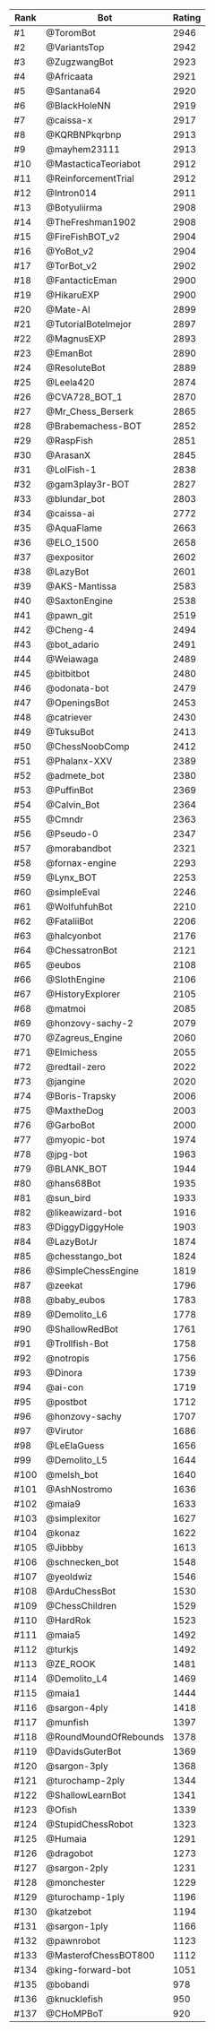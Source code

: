 Rank|Bot|Rating
---|---|---
#1|@ToromBot|2946
#2|@VariantsTop|2942
#3|@ZugzwangBot|2923
#4|@Africaata|2921
#5|@Santana64|2920
#6|@BlackHoleNN|2919
#7|@caissa-x|2917
#8|@KQRBNPkqrbnp|2913
#9|@mayhem23111|2913
#10|@MastacticaTeoriabot|2912
#11|@ReinforcementTrial|2912
#12|@Intron014|2911
#13|@Botyuliirma|2908
#14|@TheFreshman1902|2908
#15|@FireFishBOT_v2|2904
#16|@YoBot_v2|2904
#17|@TorBot_v2|2902
#18|@FantacticEman|2900
#19|@HikaruEXP|2900
#20|@Mate-AI|2899
#21|@TutorialBotelmejor|2897
#22|@MagnusEXP|2893
#23|@EmanBot|2890
#24|@ResoluteBot|2889
#25|@Leela420|2874
#26|@CVA728_BOT_1|2870
#27|@Mr_Chess_Berserk|2865
#28|@Brabemachess-BOT|2852
#29|@RaspFish|2851
#30|@ArasanX|2845
#31|@LolFish-1|2838
#32|@gam3play3r-BOT|2827
#33|@blundar_bot|2803
#34|@caissa-ai|2772
#35|@AquaFlame|2663
#36|@ELO_1500|2658
#37|@expositor|2602
#38|@LazyBot|2601
#39|@AKS-Mantissa|2583
#40|@SaxtonEngine|2538
#41|@pawn_git|2519
#42|@Cheng-4|2494
#43|@bot_adario|2491
#44|@Weiawaga|2489
#45|@bitbitbot|2480
#46|@odonata-bot|2479
#47|@OpeningsBot|2453
#48|@catriever|2430
#49|@TuksuBot|2413
#50|@ChessNoobComp|2412
#51|@Phalanx-XXV|2389
#52|@admete_bot|2380
#53|@PuffinBot|2369
#54|@Calvin_Bot|2364
#55|@Cmndr|2363
#56|@Pseudo-0|2347
#57|@morabandbot|2321
#58|@fornax-engine|2293
#59|@Lynx_BOT|2253
#60|@simpleEval|2246
#61|@WolfuhfuhBot|2210
#62|@FataliiBot|2206
#63|@halcyonbot|2176
#64|@ChessatronBot|2121
#65|@eubos|2108
#66|@SlothEngine|2106
#67|@HistoryExplorer|2105
#68|@matmoi|2085
#69|@honzovy-sachy-2|2079
#70|@Zagreus_Engine|2060
#71|@Elmichess|2055
#72|@redtail-zero|2022
#73|@jangine|2020
#74|@Boris-Trapsky|2006
#75|@MaxtheDog|2003
#76|@GarboBot|2000
#77|@myopic-bot|1974
#78|@jpg-bot|1963
#79|@BLANK_BOT|1944
#80|@hans68Bot|1935
#81|@sun_bird|1933
#82|@likeawizard-bot|1916
#83|@DiggyDiggyHole|1903
#84|@LazyBotJr|1874
#85|@chesstango_bot|1824
#86|@SimpleChessEngine|1819
#87|@zeekat|1796
#88|@baby_eubos|1783
#89|@Demolito_L6|1778
#90|@ShallowRedBot|1761
#91|@Trollfish-Bot|1758
#92|@notropis|1756
#93|@Dinora|1739
#94|@ai-con|1719
#95|@postbot|1712
#96|@honzovy-sachy|1707
#97|@Virutor|1686
#98|@LeElaGuess|1656
#99|@Demolito_L5|1644
#100|@melsh_bot|1640
#101|@AshNostromo|1636
#102|@maia9|1633
#103|@simplexitor|1627
#104|@konaz|1622
#105|@Jibbby|1613
#106|@schnecken_bot|1548
#107|@yeoldwiz|1546
#108|@ArduChessBot|1530
#109|@ChessChildren|1529
#110|@HardRok|1523
#111|@maia5|1492
#112|@turkjs|1492
#113|@ZE_ROOK|1481
#114|@Demolito_L4|1469
#115|@maia1|1444
#116|@sargon-4ply|1418
#117|@munfish|1397
#118|@RoundMoundOfRebounds|1378
#119|@DavidsGuterBot|1369
#120|@sargon-3ply|1368
#121|@turochamp-2ply|1344
#122|@ShallowLearnBot|1341
#123|@Ofish|1339
#124|@StupidChessRobot|1323
#125|@Humaia|1291
#126|@dragobot|1273
#127|@sargon-2ply|1231
#128|@monchester|1229
#129|@turochamp-1ply|1196
#130|@katzebot|1194
#131|@sargon-1ply|1166
#132|@pawnrobot|1123
#133|@MasterofChessBOT800|1112
#134|@king-forward-bot|1051
#135|@bobandi|978
#136|@knucklefish|950
#137|@CHoMPBoT|920
